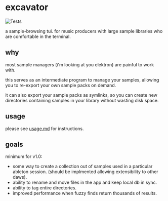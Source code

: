 # **excavator**
![Tests](https://github.com/jesses-code-adventures/excavator/actions/workflows/formatting.yml/badge.svg)

a sample-browsing tui. for music producers with large sample libraries who are comfortable in the terminal.

## **why**
most sample managers (i'm looking at you elektron) are painful to work with.

this serves as an intermediate program to manage your samples, allowing you to re-export your own sample packs on demand.

it can also export your sample packs as symlinks, so you can create new directories containing samples in your library without wasting disk space.

## **usage**
please see [usage.md](documentation/usage.md) for instructions.

## **goals**
minimum for v1.0:
- some way to create a collection out of samples used in a particular ableton session. (should be implmented allowing extensibility to other daws).
- ability to rename and move files in the app and keep local db in sync.
- ability to tag entire directories.
- improved performance when fuzzy finds return thousands of results.
